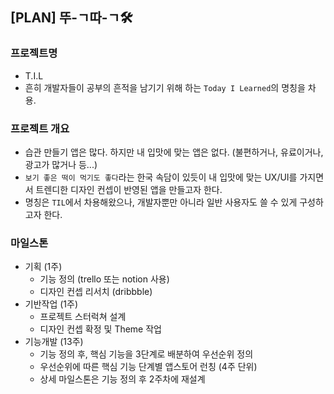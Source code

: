 ## [PLAN] 뚜-ㄱ따-ㄱ🛠

### 프로젝트명

- T.I.L
- 흔히 개발자들이 공부의 흔적을 남기기 위해 하는 `Today I Learned`의 명칭을 차용.

### 프로젝트 개요

- 습관 만들기 앱은 많다. 하지만 내 입맛에 맞는 앱은 없다. (불편하거나, 유료이거나, 광고가 많거나 등...)
- `보기 좋은 떡이 먹기도 좋다`라는 한국 속담이 있듯이 내 입맛에 맞는 UX/UI를 가지면서 트렌디한 디자인 컨셉이 반영된 앱을 만들고자 한다.
- 명칭은 `TIL`에서 차용해왔으나, 개발자뿐만 아니라 일반 사용자도 쓸 수 있게 구성하고자 한다.

### 마일스톤

- 기획 (1주)
  - 기능 정의 (trello 또는 notion 사용)
  - 디자인 컨셉 리서치 (dribbble)
- 기반작업 (1주)
  - 프로젝트 스터럭쳐 설계
  - 디자인 컨셉 확정 및 Theme 작업
- 기능개발 (13주)
  - 기능 정의 후, 핵심 기능을 3단계로 배분하여 우선순위 정의
  - 우선순위에 따른 핵심 기능 단계별 앱스토어 런칭 (4주 단위)
  - 상세 마일스톤은 기능 정의 후 2주차에 재설계